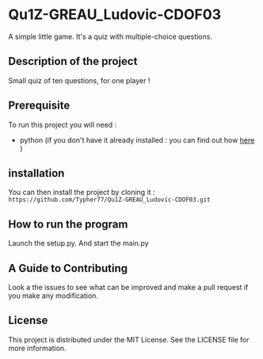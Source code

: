 # Qu1Z-GREAU_Ludovic-CDOF03
A simple little game. It's a quiz with multiple-choice questions.

## Description of the project
Small quiz of ten questions, for one player !

## Prerequisite
To run this project you will need : 
- python (if you don't have it already installed : you can find out how [here](https://realpython.com/installing-python/) )

## installation
You can then install the project by cloning it :
`https://github.com/Typher77/Qu1Z-GREAU_Ludovic-CDOF03.git `

## How to run the program
Launch the setup.py.
And start the main.py

## A Guide to Contributing
Look a the issues to see what can be improved and make a pull request if you make any modification.

 ## License
This project is distributed under the MIT License. See the LICENSE file for more information.
